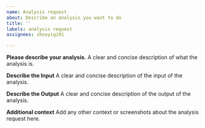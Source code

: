 ```yaml
---
name: Analysis request
about: Describe an analysis you want to do
title: ''
labels: analysis request
assignees: zhouyiqi91

---
```


**Please describe your analysis.**
A clear and concise description of what the analysis is. 

**Describe the Input**
A clear and concise description of the input of the analysis.

**Describe the Output**
A clear and concise description of the output of the analysis.

**Additional context**
Add any other context or screenshots about the analysis request here.
